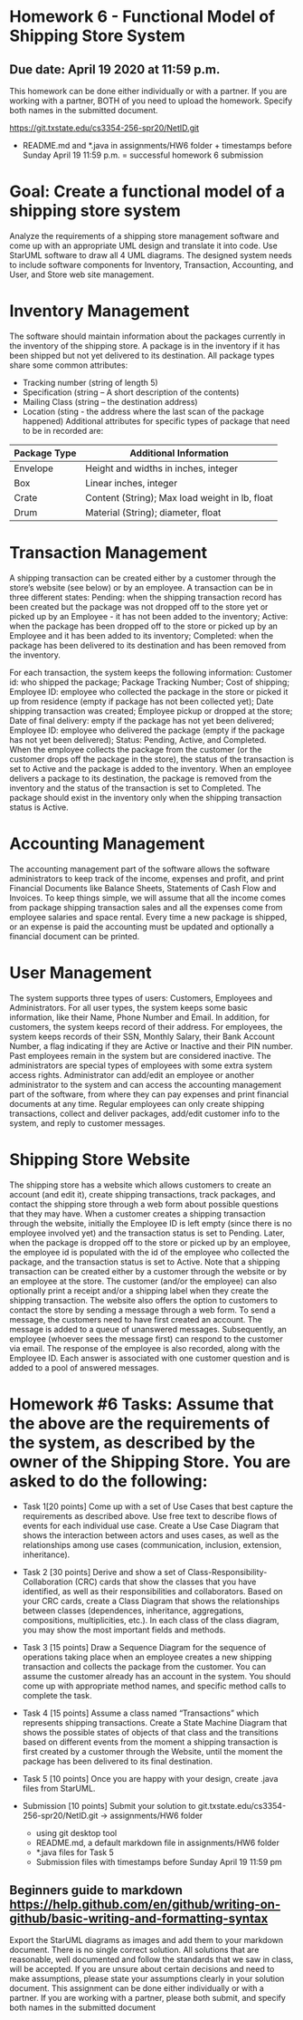 # Homework 6 - Functional Model of Shipping Store System
## Due date: April 19 2020 at 11:59 p.m.  

This homework can be done either individually or with a partner. If you are working with a partner, BOTH of you need to upload the homework. Specify both names in the submitted document.

https://git.txstate.edu/cs3354-256-spr20/NetID.git
* README.md and *.java in assignments/HW6 folder + timestamps before Sunday April 19 11:59 p.m. = successful homework 6 submission

# Goal: Create a functional model of a shipping store system
Analyze the requirements of a shipping store management software and come up with an appropriate UML design and translate it into code. Use StarUML software to draw all 4 UML diagrams.  The designed system needs to include software components for Inventory, Transaction, Accounting, and User, and Store web site management.

# Inventory Management
The software should maintain information about the packages currently in the inventory of the shipping store. A package is in the inventory if it has been shipped but not yet delivered to its destination.  All package types share some common attributes:
* Tracking number (string of length 5)
* Specification (string – A short description of the contents)
* Mailing Class (string – the destination address)
* Location (sting - the address where the last scan of the package happened)
Additional attributes for specific types of package that need to be in recorded are:

|Package Type   | Additional Information                        |
| ------------- | ----------------------------------------------|
| Envelope      | Height and widths in inches, integer          |
| Box           | Linear inches, integer                        |
| Crate         | Content (String); Max load weight in lb, float|
| Drum          | Material (String); diameter, float            |

# Transaction Management
A shipping transaction can be created either by a customer through the store’s website (see below) or by an employee. A transaction can be in three different states: Pending: when the shipping transaction record has been created but the package was not dropped off to the store yet or picked up by an Employee - it has not been added to the inventory; Active: when the package has been dropped off to the store or picked up by an Employee and it has been added to its inventory; Completed: when the package has been delivered to its destination and has been removed from the inventory.

For each transaction, the system keeps the following information: Customer id: who shipped the package;  Package Tracking Number; Cost of shipping; Employee ID: employee who collected the package in the store or picked it up from residence (empty if package has not been collected yet); Date shipping transaction was created; Employee pickup or dropped at the store; Date of final delivery: empty if the package has not yet been delivered; Employee ID: employee who delivered the package (empty if the package has not yet been delivered); Status: Pending, Active,  and Completed.  
When the employee collects the package from the customer (or the customer drops off the package in the store), the status of the transaction is set to Active and the package is added to the inventory. When an employee delivers a package to its destination, the package is removed from the inventory and the status of the transaction is set to Completed. The package should exist in the inventory only when the shipping transaction status is Active.


# Accounting Management
The accounting management part of the software allows the software administrators to keep track of the income, expenses and profit, and print Financial Documents like Balance Sheets, Statements of Cash Flow and Invoices. To keep things simple, we will assume that all the income comes from package shipping transaction sales and all the expenses come from employee salaries and space rental. Every time a new package is shipped, or an expense is paid the accounting must be updated and optionally a financial document can be printed.


# User Management
The system supports three types of users: Customers, Employees and Administrators. For all user types, the system keeps some basic information, like their Name, Phone Number and Email. In addition, for customers, the system keeps record of their address. For employees, the system keeps records of their SSN, Monthly Salary, their Bank Account Number, a flag indicating if they are Active or Inactive and their PIN number. Past employees remain in the system but are considered inactive.  The administrators are special types of employees with some extra system access rights.  Administrator can add/edit an employee or another administrator to the system and can access the accounting management part of the software, from where they can pay expenses and print financial documents at any time.  Regular employees can only create shipping transactions, collect and deliver packages, add/edit customer info to the system, and reply to customer messages.

# Shipping Store Website
The shipping store has a website which allows customers to create an account (and edit it), create shipping transactions, track packages, and contact the shipping store through a web form about possible questions that they may have. When a customer creates a shipping transaction through the website, initially the Employee ID is left empty (since there is no employee involved yet) and the transaction status is set to Pending. Later, when the package is dropped off to the store or picked up by an employee, the employee id is populated with the id of the employee who collected the package, and the transaction status is set to Active. Note that a shipping transaction can be created either by a customer through the website or by an employee at the store. The customer (and/or the employee) can also optionally print a receipt and/or a shipping label when they create the shipping transaction.   The website also offers the option to customers to contact the store by sending a message through a web form. To send a message, the customers need to have first created an account. The message is added to a queue of unanswered messages. Subsequently, an employee (whoever sees the message first) can respond to the customer via email. The response of the employee is also recorded, along with the Employee ID. Each answer is associated with one customer question and is added to a pool of answered messages.

# Homework #6 Tasks:  Assume that the above are the requirements of the system, as described by the owner of the Shipping Store. You are asked to do the following:
 * Task 1[20 points] Come up with a set of Use Cases that best capture the requirements as described above. Use free text to describe flows of events for each individual use case. Create a Use Case Diagram that shows the interaction between actors and uses cases, as well as the relationships among use cases (communication, inclusion, extension, inheritance).
 * Task 2 [30 points] Derive and show a set of Class-Responsibility-Collaboration (CRC) cards that show the classes that you have identified, as well as their responsibilities and collaborators. Based on your CRC cards, create a Class Diagram that shows the relationships between classes (dependences, inheritance, aggregations, compositions, multiplicities, etc.). In each class of the class diagram, you may show the most important fields and methods.
 * Task 3 [15 points] Draw a Sequence Diagram for the sequence of operations taking place when an employee creates a new shipping transaction and collects the package from the customer. You can assume the customer already has an account in the system. You should come up with appropriate method names, and specific method calls to complete the task.
 * Task 4 [15 points] Assume a class named “Transactions” which represents shipping transactions. Create a State Machine Diagram that shows the possible states of objects of that class and the transitions based on different events from the moment a shipping transaction is first created by a customer through the Website, until the moment the package has been delivered to its final destination.
 * Task 5 [10 points]  Once you are happy with your design, create .java files from StarUML.

 * Submission [10 points] Submit your solution to git.txstate.edu/cs3354-256-spr20/NetID.git  -> assignments/HW6 folder
   * using git desktop tool
   * README.md, a default markdown file in assignments/HW6 folder
   *   *.java files for Task 5
   * Submission files with timestamps before Sunday April 19  11:59 pm

## Beginners guide to markdown https://help.github.com/en/github/writing-on-github/basic-writing-and-formatting-syntax

Export the StarUML diagrams as images and add them to your markdown document.  There is no single correct solution. All solutions that are reasonable, well documented and follow the standards that we saw in class, will be accepted. If you are unsure about certain decisions and need to make assumptions, please state your assumptions clearly in your solution document. This assignment can be done either individually or with a partner. If you are working with a partner, please both submit, and specify both names in the submitted document
